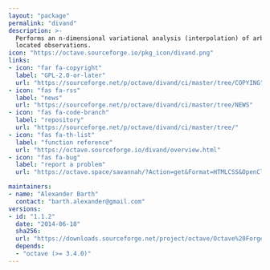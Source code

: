 ```yaml
---
layout: "package"
permalink: "divand"
description: >-
  Performs an n-dimensional variational analysis (interpolation) of arbitrarily
  located observations.
icon: "https://octave.sourceforge.io/pkg_icon/divand.png"
links:
- icon: "far fa-copyright"
  label: "GPL-2.0-or-later"
  url: "https://sourceforge.net/p/octave/divand/ci/master/tree/COPYING"
- icon: "fas fa-rss"
  label: "news"
  url: "https://sourceforge.net/p/octave/divand/ci/master/tree/NEWS"
- icon: "fas fa-code-branch"
  label: "repository"
  url: "https://sourceforge.net/p/octave/divand/ci/master/tree/"
- icon: "fas fa-th-list"
  label: "function reference"
  url: "https://octave.sourceforge.io/divand/overview.html"
- icon: "fas fa-bug"
  label: "report a problem"
  url: "https://octave.space/savannah/?Action=get&Format=HTMLCSS&OpenClosed=open&Title=[octave%20forge]%20(divand)"

maintainers:
- name: "Alexander Barth"
  contact: "barth.alexander@gmail.com"
versions:
- id: "1.1.2"
  date: "2014-06-18"
  sha256:
  url: "https://downloads.sourceforge.net/project/octave/Octave%20Forge%20Packages/Individual%20Package%20Releases/divand-1.1.2.tar.gz"
  depends:
  - "octave (>= 3.4.0)"
---
```


